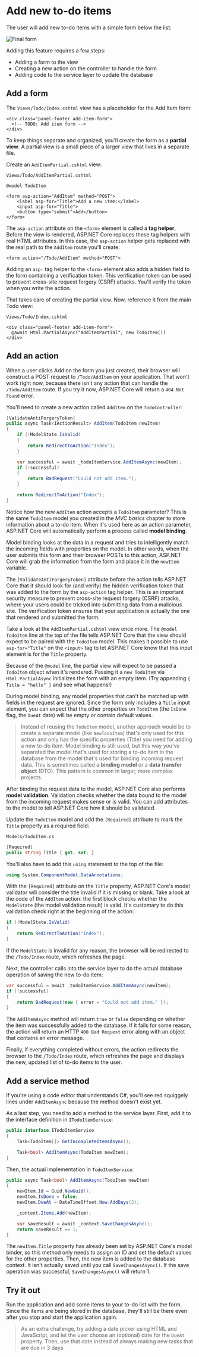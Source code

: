 # Add new to-do items

The user will add new to-do items with a simple form below the list:

![Final form](../.gitbook/assets/final-form%20%281%29.png)

Adding this feature requires a few steps:

* Adding a form to the view
* Creating a new action on the controller to handle the form
* Adding code to the service layer to update the database

## Add a form

The `Views/Todo/Index.cshtml` view has a placeholder for the Add Item form:

```markup
<div class="panel-footer add-item-form">
  <!-- TODO: Add item form -->
</div>
```

To keep things separate and organized, you'll create the form as a **partial view**. A partial view is a small piece of a larger view that lives in a separate file.

Create an `AddItemPartial.cshtml` view:

`Views/Todo/AddItemPartial.cshtml`

```markup
@model TodoItem

<form asp-action="AddItem" method="POST">
    <label asp-for="Title">Add a new item:</label>
    <input asp-for="Title">
    <button type="submit">Add</button>
</form>
```

The `asp-action` attribute on the `<form>` element is called a **tag helper**. Before the view is rendered, ASP.NET Core replaces these tag helpers with real HTML attributes. In this case, the `asp-action` helper gets replaced with the real path to the `AddItem` route you'll create:

```markup
<form action="/Todo/AddItem" method="POST">
```

Adding an `asp-` tag helper to the `<form>` element also adds a hidden field to the form containing a verification token. This verification token can be used to prevent cross-site request forgery \(CSRF\) attacks. You'll verify the token when you write the action.

That takes care of creating the partial view. Now, reference it from the main Todo view:

`Views/Todo/Index.cshtml`

```markup
<div class="panel-footer add-item-form">
  @await Html.PartialAsync("AddItemPartial", new TodoItem())
</div>
```

## Add an action

When a user clicks Add on the form you just created, their browser will construct a POST request to `/Todo/AddItem` on your application. That won't work right now, because there isn't any action that can handle the `/Todo/AddItem` route. If you try it now, ASP.NET Core will return a `404 Not Found` error.

You'll need to create a new action called `AddItem` on the `TodoController`:

```csharp
[ValidateAntiForgeryToken]
public async Task<IActionResult> AddItem(TodoItem newItem)
{
    if (!ModelState.IsValid)
    {
        return RedirectToAction("Index");
    }

    var successful = await _todoItemService.AddItemAsync(newItem);
    if (!successful)
    {
        return BadRequest("Could not add item.");
    }

    return RedirectToAction("Index");
}
```

Notice how the new `AddItem` action accepts a `TodoItem` parameter? This is the same `TodoItem` model you created in the _MVC basics_ chapter to store information about a to-do item. When it's used here as an action parameter, ASP.NET Core will automatically perform a process called **model binding**.

Model binding looks at the data in a request and tries to intelligently match the incoming fields with properties on the model. In other words, when the user submits this form and their browser POSTs to this action, ASP.NET Core will grab the information from the form and place it in the `newItem` variable.

The `[ValidateAntiForgeryToken]` attribute before the action tells ASP.NET Core that it should look for \(and verify\) the hidden verification token that was added to the form by the `asp-action` tag helper. This is an important security measure to prevent cross-site request forgery \(CSRF\) attacks, where your users could be tricked into submitting data from a malicious site. The verification token ensures that your application is actually the one that rendered and submitted the form.

Take a look at the `AddItemPartial.cshtml` view once more. The `@model TodoItem` line at the top of the file tells ASP.NET Core that the view should expect to be paired with the `TodoItem` model. This makes it possible to use `asp-for="Title"` on the `<input>` tag to let ASP.NET Core know that this input element is for the `Title` property.

Because of the `@model` line, the partial view will expect to be passed a `TodoItem` object when it's rendered. Passing it a `new TodoItem` via `Html.PartialAsync` initializes the form with an empty item. \(Try appending `{ Title = "hello" }` and see what happens!\)

During model binding, any model properties that can't be matched up with fields in the request are ignored. Since the form only includes a `Title` input element, you can expect that the other properties on `TodoItem` \(the `IsDone` flag, the `DueAt` date\) will be empty or contain default values.

> Instead of reusing the `TodoItem` model, another approach would be to create a separate model \(like `NewTodoItem`\) that's only used for this action and only has the specific properties \(Title\) you need for adding a new to-do item. Model binding is still used, but this way you've separated the model that's used for storing a to-do item in the database from the model that's used for binding incoming request data. This is sometimes called a **binding model** or a **data transfer object** \(DTO\). This pattern is common in larger, more complex projects.

After binding the request data to the model, ASP.NET Core also performs **model validation**. Validation checks whether the data bound to the model from the incoming request makes sense or is valid. You can add attributes to the model to tell ASP.NET Core how it should be validated.

Update the `TodoItem` model and add the `[Required]` attribute to mark the `Title` property as a required field:

`Models/TodoItem.cs`

```csharp
[Required]
public string Title { get; set; }
```

You'll also have to add this `using` statement to the top of the file:

```csharp
using System.ComponentModel.DataAnnotations;
```

With the `[Required]` attribute on the `Title` property, ASP.NET Core's model validator will consider the title invalid if it is missing or blank. Take a look at the code of the `AddItem` action: the first block checks whether the `ModelState` \(the model validation result\) is valid. It's customary to do this validation check right at the beginning of the action:

```csharp
if (!ModelState.IsValid)
{
    return RedirectToAction("Index");
}
```

If the `ModelState` is invalid for any reason, the browser will be redirected to the `/Todo/Index` route, which refreshes the page.

Next, the controller calls into the service layer to do the actual database operation of saving the new to-do item:

```csharp
var successful = await _todoItemService.AddItemAsync(newItem);
if (!successful)
{
    return BadRequest(new { error = "Could not add item." });
}
```

The `AddItemAsync` method will return `true` or `false` depending on whether the item was successfully added to the database. If it fails for some reason, the action will return an HTTP `400 Bad Request` error along with an object that contains an error message.

Finally, if everything completed without errors, the action redirects the browser to the `/Todo/Index` route, which refreshes the page and displays the new, updated list of to-do items to the user.

## Add a service method

If you're using a code editor that understands C\#, you'll see red squiggely lines under `AddItemAsync` because the method doesn't exist yet.

As a last step, you need to add a method to the service layer. First, add it to the interface definition in `ITodoItemService`:

```csharp
public interface ITodoItemService
{
    Task<TodoItem[]> GetIncompleteItemsAsync();

    Task<bool> AddItemAsync(TodoItem newItem);
}
```

Then, the actual implementation in `TodoItemService`:

```csharp
public async Task<bool> AddItemAsync(TodoItem newItem)
{
    newItem.Id = Guid.NewGuid();
    newItem.IsDone = false;
    newItem.DueAt = DateTimeOffset.Now.AddDays(3);

    _context.Items.Add(newItem);

    var saveResult = await _context.SaveChangesAsync();
    return saveResult == 1;
}
```

The `newItem.Title` property has already been set by ASP.NET Core's model binder, so this method only needs to assign an ID and set the default values for the other properties. Then, the new item is added to the database context. It isn't actually saved until you call `SaveChangesAsync()`. If the save operation was successful, `SaveChangesAsync()` will return 1.

## Try it out

Run the application and add some items to your to-do list with the form. Since the items are being stored in the database, they'll still be there even after you stop and start the application again.

> As an extra challenge, try adding a date picker using HTML and JavaScript, and let the user choose an \(optional\) date for the `DueAt` property. Then, use that date instead of always making new tasks that are due in 3 days.

